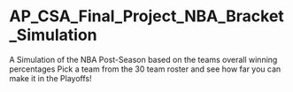 # AP_CSA_Final_Project_NBA_Bracket_Simulation
A Simulation of the NBA Post-Season based on the teams overall winning percentages
Pick a team from the 30 team roster and see how far you can make it in the Playoffs!
